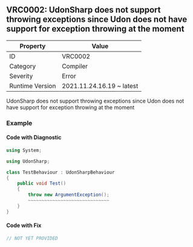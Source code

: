 ## VRC0002: UdonSharp does not support throwing exceptions since Udon does not have support for exception throwing at the moment

| Property        | Value                     | 
| --------------- | ------------------------- | 
| ID              | VRC0002                   | 
| Category        | Compiler                  | 
| Severity        | Error                     | 
| Runtime Version | 2021.11.24.16.19 ~ latest | 

UdonSharp does not support throwing exceptions since Udon does not have support for exception throwing at the moment  

### Example

#### Code with Diagnostic


```csharp
using System;

using UdonSharp;

class TestBehaviour : UdonSharpBehaviour
{
    public void Test()
    {
        throw new ArgumentException();
        ~~~~~~~~~~~~~~~~~~~~~~~~~~~~~~
    }
}
```

#### Code with Fix


```csharp
// NOT YET PROVIDED
```


